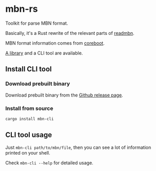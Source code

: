 # mbn-rs

Toolkit for parse MBN format.

Basically, it's a Rust rewrite of the relevant parts of [readmbn](https://github.com/openpst/readmbn).

MBN format information comes from [coreboot](https://www.coreboot.org/).

[A library](https://docs.rs/mbn) and a CLI tool are available.

## Install CLI tool

### Download prebuilt binary

Download prebuilt binary from the [Github release page](https://github.com/NichtsHsu/mbn-rs/releases/latest).

### Install from source

```bash
cargo install mbn-cli
```

## CLI tool usage

Just `mbn-cli path/to/mbn/file`, then you can see a lot of information printed on your shell.

Check `mbn-cli --help` for detailed usage.
